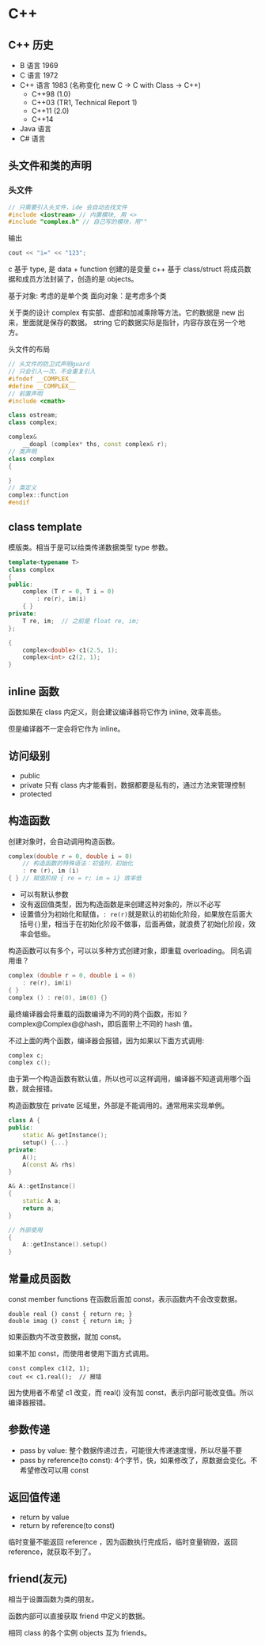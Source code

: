# C++

## C++ 历史

- B 语言 1969
- C 语言 1972
- C++ 语言 1983 (名称变化 new C -> C with Class -> C++)
    - C++98 (1.0)
    - C++03 (TR1, Technical Report 1)
    - C++11 (2.0)
    - C++14
- Java 语言
- C# 语言

## 头文件和类的声明

### 头文件

```cpp
// 只需要引入头文件，ide 会自动去找文件
#include <iostream> // 内置模块, 用 <>
#include "complex.h" // 自己写的模块，用""
```

输出

```cpp
cout << "i=" << "123";
```

c 基于 type, 是 data + function 创建的是变量
c++ 基于 class/struct 将成员数据和成员方法封装了，创造的是 objects。

基于对象: 考虑的是单个类
面向对象：是考虑多个类

关于类的设计
complex 有实部、虚部和加减乘除等方法。它的数据是 new 出来，里面就是保存的数据。
string 它的数据实际是指针，内容存放在另一个地方。

头文件的布局

```cpp
// 头文件的防卫式声明guard
// 只会引入一次，不会重复引入
#ifndef __COMPLEX__
#define __COMPLEX__
// 前置声明
#include <cmath>

class ostream;
class complex;

complex&
    __doapl (complex* ths, const complex& r);
// 类声明
class complex 
{

}
// 类定义
complex::function
#endif
```

## class template

模版类。相当于是可以给类传递数据类型 type 参数。

```cpp
template<typename T>
class complex
{
public:
    complex (T r = 0, T i = 0)
        : re(r), im(i)
    { }
private:
    T re, im;  // 之前是 float re, im;
};

{
    complex<double> c1(2.5, 1);
    complex<int> c2(2, 1);
}
```

## inline 函数

函数如果在 class 内定义，则会建议编译器将它作为 inline, 效率高些。

但是编译器不一定会将它作为 inline。

## 访问级别

- public
- private 只有 class 内才能看到，数据都要是私有的，通过方法来管理控制
- protected

## 构造函数

创建对象时，会自动调用构造函数。

```cpp
complex(double r = 0, double i = 0)
    // 构造函数的特殊语法：初值列，初始化
    : re (r), im (i)   
{ } // 赋值阶段 { re = r; im = i} 效率低
```

- 可以有默认参数
- 没有返回值类型，因为构造函数是来创建这种对象的，所以不必写
- 设置值分为初始化和赋值，`: re(r)`就是默认的初始化阶段，如果放在后面大括号`{}`里，相当于在初始化阶段不做事，后面再做，就浪费了初始化阶段，效率会低些。

构造函数可以有多个，可以以多种方式创建对象，即重载 overloading。
同名调用谁？

```cpp
complex (double r = 0, double i = 0) 
    : re(r), im(i) 
{ }
complex () : re(0), im(0) {}
```
最终编译器会将重载的函数编译为不同的两个函数，形如 ?complex@Complex@@hash，即后面带上不同的 hash 值。

不过上面的两个函数，编译器会报错，因为如果以下面方式调用:

```cpp
complex c;  
complex c();
```

由于第一个构造函数有默认值，所以也可以这样调用，编译器不知道调用哪个函数，就会报错。

构造函数放在 private 区域里，外部是不能调用的。通常用来实现单例。

```cpp
class A {
public:
    static A& getInstance();
    setup() {...}
private:
    A();
    A(const A& rhs)
}

A& A::getInstance()
{
    static A a;
    return a;
}

// 外部使用
{
    A::getInstance().setup()
}
```

## 常量成员函数

const member functions 在函数后面加 const，表示函数内不会改变数据。

```
double real () const { return re; }
double imag () const { return im; }
```

如果函数内不改变数据，就加 const。

如果不加 const，而使用者使用下面方式调用。

```
const complex c1(2, 1);
cout << c1.real();  // 报错
```

因为使用者不希望 c1 改变，而 real() 没有加 const，表示内部可能改变值。所以编译器报错。

## 参数传递

- pass by value: 整个数据传递过去，可能很大传递速度慢，所以尽量不要
- pass by reference(to const): 4个字节，快，如果修改了，原数据会变化。不希望修改可以用 const 

## 返回值传递

- return by value
- return by reference(to const)

临时变量不能返回 reference ，因为函数执行完成后，临时变量销毁，返回 reference，就获取不到了。

## friend(友元)

相当于设置函数为类的朋友。

函数内部可以直接获取 friend 中定义的数据。

相同 class 的各个实例 objects 互为 friends。


